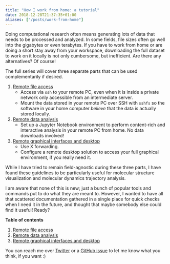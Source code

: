 ```yaml
---
title: "How I work from home: a tutorial"
date: 2018-12-28T21:37:35+01:00
aliases: ["/posts/work-from-home"]
---
```


Doing computational research often means generating lots of data that needs to be processed and analyzed. In some fields, file sizes often go well into the gigabytes or even terabytes. If you have to work from home or are doing a short stay away from your workspace, downloading the full dataset to work on it locally is not only cumbersome, but inefficient. Are there any alternatives? Of course!

<!--more-->

The full series will cover three separate parts that can be used complementarily if desired.

1. [Remote file access](/tutorials/remote-data-access)
    - Access via `ssh` to your remote PC, even when it is inside a private network only accessible from an intermediate server.
    - Mount the data stored in your remote PC over SSH with `sshfs` so the software in your home computer _believe_ that the data is actually stored locally.
2. [Remote data analysis](/tutorials/remote-data-analysis)
    - Set up a Jupyter Notebook environment to perform content-rich and interactive analysis in your remote PC from home. No data downloads involved!
3. [Remote graphical interfaces and desktop](/tutorials/remote-graphical-access)
    - Use X forwarding.
    - Configure a remote desktop solution to access your full graphical environment, if you really need it.

While I have tried to remain field-agnostic during these three parts, I have found these guidelines to be particularly useful for molecular structure visualization and molecular dynamics trajectory analysis.

I am aware that none of this is new; just a bunch of popular tools and commands put to do what they are meant to. However, I wanted to have all that scattered documentation gathered in a single place for quick checks when I need it in the future, and thought that maybe somebody else could find it useful! Ready?

__Table of contents__

1. [Remote file access](/tutorials/remote-data-access)
2. [Remote data analysis](/tutorials/remote-data-analysis)
3. [Remote graphical interfaces and desktop](/tutorials/remote-graphical-access)

You can reach me over [Twitter](https://twitter.com/jaime_rgp) or a [GitHub issue](https://github.com/jaimergp/rjaime/issues) to let me know what you think, if you want :)